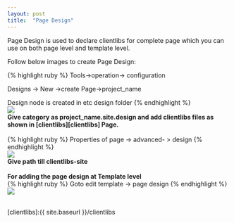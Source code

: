 ```yaml
---
layout: post
title:  "Page Design"
---
```

Page Design is used to declare clientlibs for complete page which you can use on both page level
and template level.
<br>

Follow below images to create Page Design: <br>

{% highlight ruby %}
Tools->operation-> configuration

Designs -> New ->create Page->project_name

Design node is created in etc design folder
{% endhighlight %}
<br>
<img src="{{ site.baseurl }}/assets/img/pd1.png"/><br>
<b>Give category as project_name.site.design and add clientlibs files as shown in [clientlibs][clientlibs] Page.</b><br><br>
{% highlight ruby %}
Properties of page -> advanced- > design 
{% endhighlight %}
<br>
<img src="{{ site.baseurl }}/assets/img/pd2.png"/><br>
<b>Give path till clientlibs-site</b><br><br>
<b>For adding the page design at Template level</b><br>
{% highlight ruby %}
Goto edit template -> page design
{% endhighlight %}
<br>
<img src="{{ site.baseurl }}/assets/img/pd3.png"/><br><br>


[clientlibs]:{{ site.baseurl }}/clientlibs